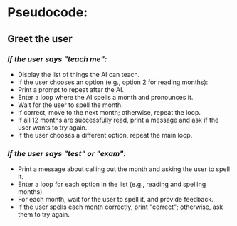 # Pseudocode:

## Greet the user

### *If the user says "teach me":*

* Display the list of things the AI can teach.
* If the user chooses an option (e.g., option 2 for reading months):
* Print a prompt to repeat after the AI.
* Enter a loop where the AI spells a month and pronounces it.
* Wait for the user to spell the month.
* If correct, move to the next month; otherwise, repeat the loop.
* If all 12 months are successfully read, print a message and ask if the user wants to try again.
* If the user chooses a different option, repeat the main loop.

### *If the user says "test" or "exam":*

* Print a message about calling out the month and asking the user to spell it.
* Enter a loop for each option in the list (e.g., reading and spelling months).
* For each month, wait for the user to spell it, and provide feedback.
* If the user spells each month correctly, print "correct"; otherwise, ask them to try again.
